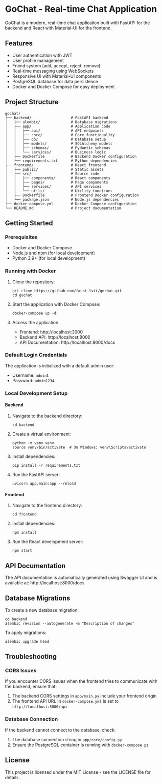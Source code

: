 # GoChat - Real-time Chat Application

GoChat is a modern, real-time chat application built with FastAPI for the backend and React with Material-UI for the frontend.

## Features

- User authentication with JWT
- User profile management
- Friend system (add, accept, reject, remove)
- Real-time messaging using WebSockets
- Responsive UI with Material-UI components
- PostgreSQL database for data persistence
- Docker and Docker Compose for easy deployment

## Project Structure

```
gochat/
├── backend/                  # FastAPI backend
│   ├── alembic/              # Database migrations
│   ├── app/                  # Application code
│   │   ├── api/              # API endpoints
│   │   ├── core/             # Core functionality
│   │   ├── db/               # Database setup
│   │   ├── models/           # SQLAlchemy models
│   │   ├── schemas/          # Pydantic schemas
│   │   └── services/         # Business logic
│   ├── Dockerfile            # Backend Docker configuration
│   └── requirements.txt      # Python dependencies
├── frontend/                 # React frontend
│   ├── public/               # Static assets
│   ├── src/                  # Source code
│   │   ├── components/       # React components
│   │   ├── pages/            # Page components
│   │   ├── services/         # API services
│   │   └── utils/            # Utility functions
│   ├── Dockerfile            # Frontend Docker configuration
│   └── package.json          # Node.js dependencies
├── docker-compose.yml        # Docker Compose configuration
└── README.md                 # Project documentation
```

## Getting Started

### Prerequisites

- Docker and Docker Compose
- Node.js and npm (for local development)
- Python 3.9+ (for local development)

### Running with Docker

1. Clone the repository:
   ```
   git clone https://github.com/faust-lvii/gochat.git
   cd gochat
   ```

2. Start the application with Docker Compose:
   ```
   docker-compose up -d
   ```

3. Access the application:
   - Frontend: http://localhost:3000
   - Backend API: http://localhost:8000
   - API Documentation: http://localhost:8000/docs

### Default Login Credentials

The application is initialized with a default admin user:
- Username: `admin1`
- Password: `admin1234`

### Local Development Setup

#### Backend

1. Navigate to the backend directory:
   ```
   cd backend
   ```

2. Create a virtual environment:
   ```
   python -m venv venv
   source venv/bin/activate  # On Windows: venv\Scripts\activate
   ```

3. Install dependencies:
   ```
   pip install -r requirements.txt
   ```

4. Run the FastAPI server:
   ```
   uvicorn app.main:app --reload
   ```

#### Frontend

1. Navigate to the frontend directory:
   ```
   cd frontend
   ```

2. Install dependencies:
   ```
   npm install
   ```

3. Run the React development server:
   ```
   npm start
   ```

## API Documentation

The API documentation is automatically generated using Swagger UI and is available at:
http://localhost:8000/docs

## Database Migrations

To create a new database migration:

```
cd backend
alembic revision --autogenerate -m "Description of changes"
```

To apply migrations:

```
alembic upgrade head
```

## Troubleshooting

### CORS Issues
If you encounter CORS issues when the frontend tries to communicate with the backend, ensure that:
1. The backend CORS settings in `app/main.py` include your frontend origin
2. The frontend API URL in `docker-compose.yml` is set to `http://localhost:8000/api`

### Database Connection
If the backend cannot connect to the database, check:
1. The database connection string in `app/core/config.py`
2. Ensure the PostgreSQL container is running with `docker-compose ps`

## License

This project is licensed under the MIT License - see the LICENSE file for details.
